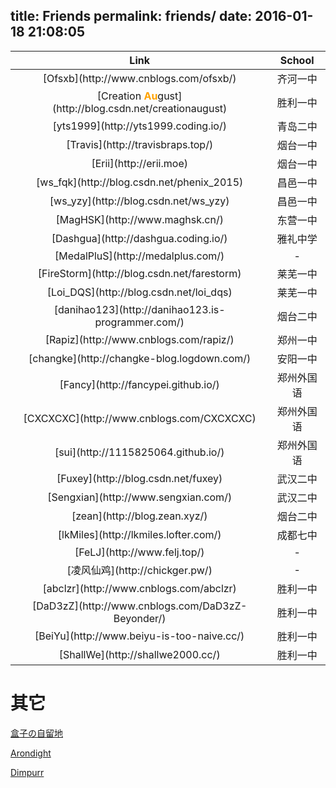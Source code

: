 title: Friends
permalink: friends/
date: 2016-01-18 21:08:05
---

<table width="100%" id="oier" style="text-align: center; ">
<thead>
<tr class="header">
<th><span>Link</span></th>
<th><span>School</span></th>
</tr>
</thead>

<tbody>
<tr>
<td>[Ofsxb](http://www.cnblogs.com/ofsxb/)</td>
<td><span>齐河一中</span></td>
</tr>

<tr>
<td>[Creation <span style="color: #FFA200; display: inline; "><b>Au</b></span>gust](http://blog.csdn.net/creationaugust)</td>
<td><span>胜利一中</span></td>
</tr>

<tr>
<td>[yts1999](http://yts1999.coding.io/)</td>
<td><span>青岛二中</span></td>
</tr>

<tr>
<td>[Travis](http://travisbraps.top/)</td>
<td><span>烟台一中</span></td>
</tr>

<tr>
<td>[Erii](http://erii.moe)</td>
<td><span>烟台一中</span></td>
</tr>

<tr>
<td>[ws_fqk](http://blog.csdn.net/phenix_2015)</td>
<td><span>昌邑一中</span></td>
</tr>

<tr>
<td>[ws_yzy](http://blog.csdn.net/ws_yzy)</td>
<td><span>昌邑一中</span></td>
</tr>

<tr>
<td>[MagHSK](http://www.maghsk.cn/)</td>
<td><span>东营一中</span></td>
</tr>

<tr>
<td>[Dashgua](http://dashgua.coding.io/)</td>
<td><span>雅礼中学</span></td>
</tr>

<tr>
<td>[MedalPluS](http://medalplus.com/)</td>
<td><span>-</span></td>
</tr>

<tr>
<td>[FireStorm](http://blog.csdn.net/farestorm)</td>
<td><span>莱芜一中</span></td>
</tr>

<tr>
<td>[Loi_DQS](http://blog.csdn.net/loi_dqs)</td>
<td><span>莱芜一中</span></td>
</tr>

<tr>
<td>[danihao123](http://danihao123.is-programmer.com/)</td>
<td><span>烟台二中</span></td>
</tr>

<tr>
<td>[Rapiz](http://www.cnblogs.com/rapiz/)</td>
<td><span>郑州一中</span></td>
</tr>

<tr>
<td>[changke](http://changke-blog.logdown.com/)</td>
<td><span>安阳一中</span></td>
</tr>

<tr>
<td>[Fancy](http://fancypei.github.io/)</td>
<td><span>郑州外国语</span></td>
</tr>

<tr>
<td>[CXCXCXC](http://www.cnblogs.com/CXCXCXC)</td>
<td><span>郑州外国语</span></td>
</tr>

<tr>
<td>[sui](http://1115825064.github.io/)</td>
<td><span>郑州外国语</span></td>
</tr>

<tr>
<td>[Fuxey](http://blog.csdn.net/fuxey)</td>
<td><span>武汉二中</span></td>
</tr>

<tr>
<td>[Sengxian](http://www.sengxian.com/)</td>
<td><span>武汉二中</span></td>
</tr>

<tr>
<td>[zean](http://blog.zean.xyz/)</td>
<td><span>烟台二中</span></td>
</tr>

<tr>
<td>[lkMiles](http://lkmiles.lofter.com/)</td>
<td><span>成都七中</span></td>
</tr>

<tr>
<td>[FeLJ](http://www.felj.top/)</td>
<td><span>-</span></td>
</tr>

<tr>
<td>[凌风仙鸡](http://chickger.pw/)</td>
<td><span>-</span></td>
</tr>

<tr>
<td>[abclzr](http://www.cnblogs.com/abclzr)</td>
<td><span>胜利一中</span></td>
</tr>

<tr>
<td>[DaD3zZ](http://www.cnblogs.com/DaD3zZ-Beyonder/)</td>
<td><span>胜利一中</span></td>
</tr>

<tr>
<td>[BeiYu](http://www.beiyu-is-too-naive.cc/)</td>
<td><span>胜利一中</span></td>
</tr>

<tr>
<td>[ShallWe](http://shallwe2000.cc/)</td>
<td><span>胜利一中</span></td>
</tr>

</tbody>

</table>

# 其它

[盒子の自留地](http://www.18tilab.com/)

[Arondight](http://arondight.me/)

[Dimpurr](http://im.dimpurr.com/)

